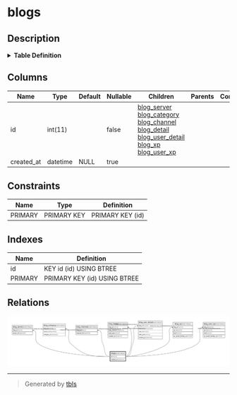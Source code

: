 # blogs

## Description

<details>
<summary><strong>Table Definition</strong></summary>

```sql
CREATE TABLE `blogs` (
  `id` int(11) NOT NULL AUTO_INCREMENT,
  `created_at` datetime DEFAULT NULL,
  PRIMARY KEY (`id`),
  KEY `id` (`id`)
) ENGINE=InnoDB DEFAULT CHARSET=utf8mb4
```

</details>

## Columns

| Name | Type | Default | Nullable | Children | Parents | Comment |
| ---- | ---- | ------- | -------- | -------- | ------- | ------- |
| id | int(11) |  | false | [blog_server](blog_server.md) [blog_category](blog_category.md) [blog_channel](blog_channel.md) [blog_detail](blog_detail.md) [blog_user_detail](blog_user_detail.md) [blog_xp](blog_xp.md) [blog_user_xp](blog_user_xp.md) |  |  |
| created_at | datetime | NULL | true |  |  |  |

## Constraints

| Name | Type | Definition |
| ---- | ---- | ---------- |
| PRIMARY | PRIMARY KEY | PRIMARY KEY (id) |

## Indexes

| Name | Definition |
| ---- | ---------- |
| id | KEY id (id) USING BTREE |
| PRIMARY | PRIMARY KEY (id) USING BTREE |

## Relations

![er](blogs.svg)

---

> Generated by [tbls](https://github.com/k1LoW/tbls)
